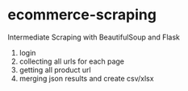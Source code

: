 # ecommerce-scraping
Intermediate Scraping with BeautifulSoup and Flask

1. login
2. collecting all urls for each page
3. getting all product url
4. merging json results and create csv/xlsx